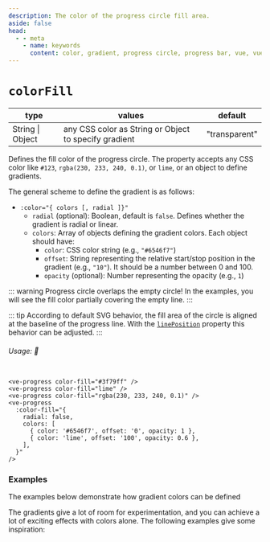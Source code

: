 ```yaml
---
description: The color of the progress circle fill area.
aside: false
head:
  - - meta
    - name: keywords
      content: color, gradient, progress circle, progress bar, vue, vue3, vuejs, vue.js
---
```


# `colorFill`

<Badge class="mt-2" type="success" text="Animated" />

| type             | values                                                | default       |
|------------------|-------------------------------------------------------|---------------|
| String \| Object | any CSS color as String or Object to specify gradient | "transparent" |

Defines the fill color of the progress circle. The property accepts any CSS color like `#123`,
`rgba(230, 233, 240, 0.1)`, or `lime`, or an object to define gradients.

The general scheme to define the gradient is as follows:

- `:color="{ colors [, radial ]}"`
    - `radial` (optional): Boolean, default is `false`. Defines whether the gradient is radial or linear.
    - `colors`: Array of objects defining the gradient colors. Each object should have:
        - `color`: CSS color string (e.g., `"#6546f7"`)
        - `offset`: String representing the relative start/stop position in the gradient (e.g., `"10"`). It should be a
          number between 0 and 100.
        - `opacity` (optional): Number representing the opacity (e.g., `1`)

::: warning
Progress circle overlaps the empty circle!
In the examples, you will see the fill color partially covering the empty line.
:::

::: tip
According to default SVG behavior, the fill area of the circle is aligned at the baseline of the progress line.
With the
[`linePosition`](linePosition.md) property this behavior can be adjusted.
:::

###### Usage: 📜

```vue

<ve-progress color-fill="#3f79ff" />
<ve-progress color-fill="lime" />
<ve-progress color-fill="rgba(230, 233, 240, 0.1)" />
<ve-progress
  :color-fill="{
    radial: false,
    colors: [
      { color: '#6546f7', offset: '0', opacity: 1 },
      { color: 'lime', offset: '100', opacity: 0.6 },
    ],
  }"
/>
```

### Examples

<script setup>
  import ColorFillBasic from "../../.vitepress/theme/Guide/ColorFill/ColorFillBasic.vue";
  import ColorFillGradient from "../../.vitepress/theme/Guide/ColorFill/ColorFillGradient.vue";
  import ColorGradientAdvanced from "../../.vitepress/theme/Guide/ColorFill/ColorGradientAdvanced.vue";
</script>

<ColorFillBasic>
<template #code>

<<< @/.vitepress/theme/Guide/ColorFill/Snippet1.vue{vue}

</template>
</ColorFillBasic>

The examples below demonstrate how gradient colors can be defined

<ColorFillGradient>
<template #code>

<<< @/.vitepress/theme/Guide/ColorFill/Snippet2.vue{vue}

</template>
</ColorFillGradient>

The gradients give a lot of room for experimentation, and you can achieve a lot of exciting effects with colors alone.
The following examples give some inspiration:

<ColorGradientAdvanced>
<template #code>

<<< @/.vitepress/theme/Guide/ColorFill/Snippet3.vue{vue}

</template>
</ColorGradientAdvanced>
